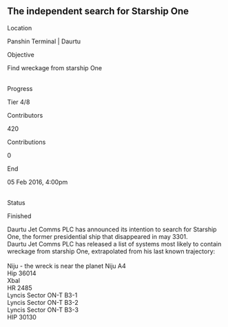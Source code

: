 ## The independent search for Starship One

Location

Panshin Terminal \| Daurtu

Objective

Find wreckage from starship One

\
Progress

Tier 4/8

Contributors

420

Contributions

0

End

05 Feb 2016, 4:00pm

\
Status

Finished

Daurtu Jet Comms PLC has announced its intention to search for Starship
One, the former presidential ship that disappeared in may 3301.\
Daurtu Jet Comms PLC has released a list of systems most likely to
contain wreckage from starship One, extrapolated from his last known
trajectory:\
\
Niju - the wreck is near the planet Niju A4\
Hip 36014\
Xbal\
HR 2485\
Lyncis Sector ON-T B3-1\
Lyncis Sector ON-T B3-2\
Lyncis Sector ON-T B3-3\
HIP 30130
